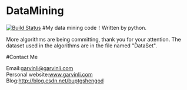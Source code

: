 DataMining
==========
[![Build Status](https://travis-ci.org/jimenbian/DataMining.svg?branch=master)](https://travis-ci.org/jimenbian/DataMining)
#My data mining code！Written by python.

More algorithms are being committing, thank you for your attention.
The dataset used in the algorithms are in the file named "DataSet".


#Contact Me

Email:garvinli@garvinli.com  
Personal website:www.garvinli.com  
Blog:http://blog.csdn.net/buptgshengod


